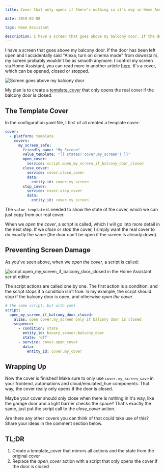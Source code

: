 ```yaml
---
title: Cover that only opens if there's nothing in it's way in Home Assistant

date: 2019-03-08

tags: Home Assistant

description: I have a screen that goes above my balcony door. If the door has been left open and I accidentally said "Alexa, turn on cinema mode" from downstairs, my screen probably wouldn't be as smooth anymore.
---
```


I have a screen that goes above my balcony door. If the door has been left open and I accidentally said "Alexa, turn on cinema mode" from downstairs, my screen probably wouldn't be as smooth anymore. I control my screen via Home Assistant, you can read more in another article [here](../../assets/building-a-smart-home-theater-with-home-assistant/). It's a cover, which can be opened, closed or stopped.

![Screen goes above my balcony door](/content/images/2019/03/vigoflix.jpg)

My plan is to create a [template_cover](https://www.home-assistant.io/components/cover.template/) that only opens the real cover if the balcony door is closed.

## The Template Cover

In the configuration.yaml file, I first of all created a template cover:

```yaml
cover:
  - platform: template
    covers:
      my_screen_safe:
        friendly_name: "My Screen"
        value_template: "{{ states('cover.my_screen') }}"
        open_cover:
          service: script.open_my_screen_if_balcony_door_closed
        close_cover:
          service: cover.close_cover
          data:
            entity_id: cover.my_screen
        stop_cover:
          service: cover.stop_cover
          data:
            entity_id: cover.my_screen
```
    

The `value_template` is needed to show the state of the cover, which we can just copy from our real cover.

When we *open the cover*, a script is called, which I will go into more detail in the next step. If we *close* or *stop* the cover, I simply want the real cover to do exactly the same (the door can't be open if the screen is already down).

## Preventing Screen Damage

As you've seen above, when we *open the cover*, a script is called:

![script.open_my_screen_if_balcony_door_closed in the Home Assistant script editor](/content/images/2019/03/Screenshot_2019-03-08-Home-Assistant.png)

The script actions are called one by one. The first action is a condition, and the script stops if a condition isn't true. In my example, the script should stop if the balcony door is open, and otherwise *open the cover*.

```yaml
# the same script, but with yaml
script:
  open_my_screen_if_balcony_door_closed:
    alias: open cover.my_screen only if balcony door is closed
    sequence:
      - condition: state
        entity_id: binary_sensor.balcony_door
        state: 'off'
      - service: cover.open_cover
        data:
          entity_id: cover.my_cover
```
    

## Wrapping Up

Now the cover is finished! Make sure to only use `cover.my_screen_save` in your frontend, automations and cloud/emulated_hue components. That way, the cover really only opens if the door is closed.

Maybe your cover should only close when there is nothing in it's way, like the garage door and a light barrier checks the space? That's exactly the same, just put the script call to the *close_cover* action.

Are there any other covers you can think of that could take use of this? Share your ideas in the comment section below.

## TL;DR

1. Create a template_cover that mirrors all actions and the state from the original cover
2. Replace the *open_cover* action with a script that only opens the cover if the door is closed
